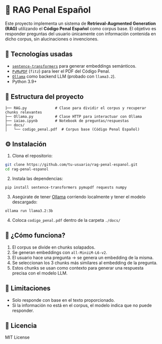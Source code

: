 # 📘 RAG Penal Español

Este proyecto implementa un sistema de **Retrieval-Augmented Generation (RAG)** utilizando el **Código Penal Español** como corpus base. El objetivo es responder preguntas del usuario únicamente con información contenida en dicho corpus, sin alucinaciones o invenciones.

## 🚀 Tecnologías usadas

- [`sentence-transformers`](https://huggingface.co/sentence-transformers/all-MiniLM-L6-v2) para generar embeddings semánticos.
- [`PyMuPDF`](https://pymupdf.readthedocs.io/) (`fitz`) para leer el PDF del Código Penal.
- [`Ollama`](https://ollama.com) como backend LLM (probado con `llama3.2`).
- Python 3.9+

## 📂 Estructura del proyecto

```
├── RAG.py             # Clase para dividir el corpus y recuperar chunks relevantes
├── Ollama.py          # Clase HTTP para interactuar con Ollama
├── iaiao.ipynb        # Notebook de preguntas/respuestas
├── docs/
│   └── codigo_penal.pdf  # Corpus base (Código Penal Español)
```

## ⚙️ Instalación

1. Clona el repositorio:
```bash
git clone https://github.com/tu-usuario/rag-penal-espanol.git
cd rag-penal-espanol
```

2. Instala las dependencias:
```bash
pip install sentence-transformers pymupdf requests numpy
```

3. Asegúrate de tener [Ollama](https://ollama.com) corriendo localmente y tener el modelo descargado:
```bash
ollama run llama3.2:3b
```

4. Coloca `codigo_penal.pdf` dentro de la carpeta `./docs/`

## 🧠 ¿Cómo funciona?

1. El corpus se divide en chunks solapados.
2. Se generan embeddings con `all-MiniLM-L6-v2`.
3. El usuario hace una pregunta → se genera un embedding de la misma.
4. Se seleccionan los 3 chunks más similares al embedding de la pregunta.
5. Estos chunks se usan como contexto para generar una respuesta precisa con el modelo LLM.


## 🛑 Limitaciones

- Solo responde con base en el texto proporcionado.
- Si la información no está en el corpus, el modelo indica que no puede responder.

## 📄 Licencia

MIT License